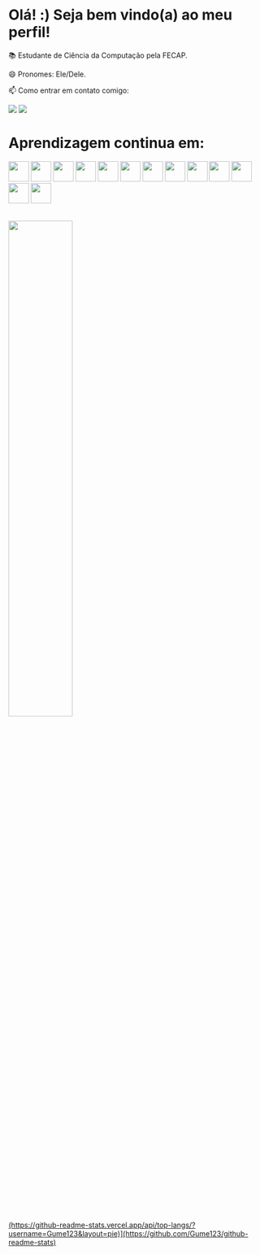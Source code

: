 # Olá! :) Seja bem vindo(a) ao meu perfil!

📚 Estudante de Ciência da Computação pela FECAP.

😄 Pronomes: Ele/Dele.

📫 Como entrar em contato comigo: 
<div> 
<a href="https://www.linkedin.com/in/guilherme-costa-2854a421a/" target="_blank"><img src="https://img.shields.io/badge/-LinkedIn-%230077B5?style=for-the-badge&logo=linkedin&logoColor=white" target="_blank"></a>   
<a href = "mailto:gg40790@gmail.com"><img src="https://img.shields.io/badge/Gmail-D14836?style=for-the-badge&logo=gmail&logoColor=white" target="_blank"></a>
 </div> 
    
 
 # Aprendizagem continua em:
 
<img src="https://cdn.jsdelivr.net/gh/devicons/devicon/icons/html5/html5-original.svg"  width="40" height="40"/> <img src="https://cdn.jsdelivr.net/gh/devicons/devicon/icons/css3/css3-original.svg"  width="40" height="40"/> <img src="https://cdn.jsdelivr.net/gh/devicons/devicon/icons/java/java-original.svg" width="40" height="40"/> <img src="https://cdn.jsdelivr.net/gh/devicons/devicon/icons/react/react-original.svg" width="40" height="40"/> <img src="https://cdn.jsdelivr.net/gh/devicons/devicon/icons/mysql/mysql-original.svg" width="40" height="40"/> <img src="https://cdn.jsdelivr.net/gh/devicons/devicon/icons/figma/figma-original.svg" width="40" height="40"/> <img src="https://cdn.jsdelivr.net/gh/devicons/devicon/icons/git/git-original.svg" width="40" height="40"/> <img src="https://cdn.jsdelivr.net/gh/devicons/devicon/icons/trello/trello-plain.svg" width="40" height="40"/> <img 
src="https://cdn.jsdelivr.net/gh/devicons/devicon@latest/icons/python/python-original.svg" width="40" height="40" /> <img
src="https://cdn.jsdelivr.net/gh/devicons/devicon@latest/icons/azuresqldatabase/azuresqldatabase-original.svg" width="40" height="40" /> <img src="https://cdn.jsdelivr.net/gh/devicons/devicon@latest/icons/bootstrap/bootstrap-original.svg" width="40" height="40" /> <img
src="https://cdn.jsdelivr.net/gh/devicons/devicon@latest/icons/spring/spring-original-wordmark.svg" width="40" height="40" /> <img
src="https://cdn.jsdelivr.net/gh/devicons/devicon@latest/icons/javascript/javascript-plain.svg" width="40" height="40" />              
        
 <br>
 <div>
<img width="50%" height="50%"  src="https://media.tenor.com/bCfpwMjfAi0AAAAC/cat-typing.gif"/>
</div>
 <br>   

 <div>

<a href="https://github.com/Gume123">
(https://github-readme-stats.vercel.app/api/top-langs/?username=Gume123&layout=pie)](https://github.com/Gume123/github-readme-stats)
